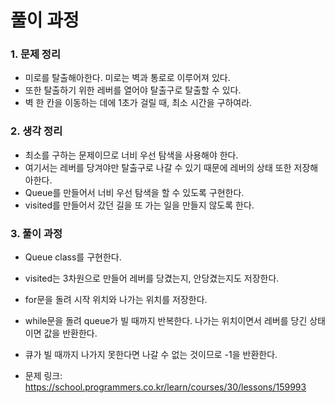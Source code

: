 # 풀이 과정
### 1. 문제 정리
- 미로를 탈출해아한다. 미로는 벽과 통로로 이루어져 있다.
- 또한 탈출하기 위한 레버를 열어야 탈출구로 탈출할 수 있다.
- 벽 한 칸을 이동하는 데에 1초가 걸릴 때, 최소 시간을 구하여라.

### 2. 생각 정리
- 최소를 구하는 문제이므로 너비 우선 탐색을 사용해야 한다.
- 여기서는 레버를 당겨야만 탈출구로 나갈 수 있기 때문에 레버의 상태 또한 저장해아한다.
- Queue를 만들어서 너비 우선 탐색을 할 수 있도록 구현한다.
- visited를 만들어서 갔던 길을 또 가는 일을 만들지 않도록 한다.

### 3. 풀이 과정
- Queue class를 구현한다.
- visited는 3차원으로 만들어 레버를 당겼는지, 안당겼는지도 저장한다.
- for문을 돌려 시작 위치와 나가는 위치를 저장한다.
- while문을 돌려 queue가 빌 때까지 반복한다. 나가는 위치이면서 레버를 당긴 상태이면 값을 반환한다.
- 큐가 빌 때까지 나가지 못한다면 나갈 수 없는 것이므로 -1을 반환한다.

- 문제 링크: https://school.programmers.co.kr/learn/courses/30/lessons/159993